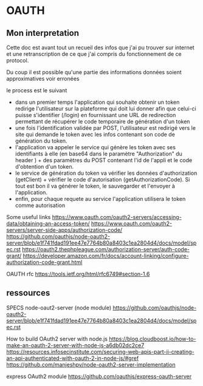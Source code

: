 # OAUTH

## Mon interpretation
Cette doc est avant tout un recueil des infos que j'ai pu trouver sur internet et une retranscription de ce que j'ai compris du fonctionnement de ce protocol.

Du coup il est possible qu'une partie des informations données soient approximatives voir erronées

le process est le suivant
- dans un premier temps l'application qui souhaite obtenir un token redirige l'utilisateur sur la plateforme qui doit lui donner afin que celui-ci puisse s'identifier (/login) en fournissant une URL de redirection permettant de récupérer le code temporaire de génération d'un token
- une fois l'identification validée par POST, l'utilisateur est redirigé vers le site qui demande le token avec les infos contenant son code de génération du token.
- l'application va appeler le service qui génère les token avec ses identifiants à elle (en base64 dans le paramètre "Authorization" du header ) + des paramètres du POST contenant l'id de l'appli et le code d'obtention d'un token.
- le service de génération du token va vérifier les données d'authorization (getClient) + vérifier le code d'autorisation (getAuthorizationCode). Si tout est bon il va générer le token, le sauvegarder et l'envoyer à l'application.
- enfin, pour chaque requete au service l'application utilisera le token comme autorisation

Some useful links
https://www.oauth.com/oauth2-servers/accessing-data/obtaining-an-access-token/
https://www.oauth.com/oauth2-servers/server-side-apps/authorization-code/
https://github.com/oauthjs/node-oauth2-server/blob/e1f741fdad191ee47e7764b80a8403c1ea2804d4/docs/model/spec.rst
https://oauth2.thephpleague.com/authorization-server/auth-code-grant/
https://developer.amazon.com/fr/docs/account-linking/configure-authorization-code-grant.html

OAUTH rfc
https://tools.ietf.org/html/rfc6749#section-1.6


## ressources 



SPECS node-oaut2-server (node module)
https://github.com/oauthjs/node-oauth2-server/blob/e1f741fdad191ee47e7764b80a8403c1ea2804d4/docs/model/spec.rst


How to build OAuth2 server with node.js
https://blog.cloudboost.io/how-to-make-an-oauth-2-server-with-node-js-a6db02dc2ce7
https://resources.infosecinstitute.com/securing-web-apis-part-ii-creating-an-api-authenticated-with-oauth-2-in-node-js/#gref
https://github.com/manjeshpv/node-oauth2-server-implementation

express OAuth2 module
https://github.com/oauthjs/express-oauth-server

